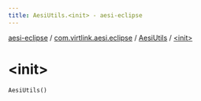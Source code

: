 ```yaml
---
title: AesiUtils.<init> - aesi-eclipse
---
```


[aesi-eclipse](../../index.html) / [com.virtlink.aesi.eclipse](../index.html) / [AesiUtils](index.html) / [&lt;init&gt;](.)

# &lt;init&gt;

`AesiUtils()`